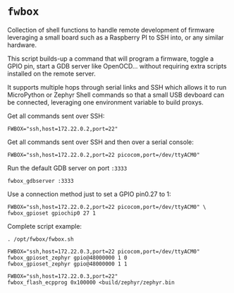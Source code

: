 # `fwbox`

Collection of shell functions to handle remote development of firmware leveraging
a small board such as a Raspberry PI to SSH into, or any similar hardware.

This script builds-up a command that will program a firmware, toggle a GPIO pin,
start a GDB server like OpenOCD... without requiring extra scripts installed
on the remote server.

It supports multiple hops through serial links and SSH which allows it to run
MicroPython or Zephyr Shell commands so that a small USB devboard can be
connected, leveraging one environment variable to build proxys.

Get all commands sent over SSH:

```
FWBOX="ssh,host=172.22.0.2,port=22"
```

Get all commands sent over SSH and then over a serial console:

```
FWBOX="ssh,host=172.22.0.2,port=22 picocom,port=/dev/ttyACM0"
```

Run the default GDB server on port `:3333`

```
fwbox_gdbserver :3333
```

Use a connection method just to set a GPIO pin0.27 to 1:

```
FWBOX="ssh,host=172.22.0.2,port=22 picocom,port=/dev/ttyACM0" \
fwbox_gpioset gpiochip0 27 1
```

Complete script example:

```
. /opt/fwbox/fwbox.sh

FWBOX="ssh,host=172.22.0.3,port=22 picocom,port=/dev/ttyACM0"
fwbox_gpioset_zephyr gpio@48000000 1 0
fwbox_gpioset_zephyr gpio@48000000 1 1

FWBOX="ssh,host=172.22.0.3,port=22"
fwbox_flash_ecpprog 0x100000 <build/zephyr/zephyr.bin
```
